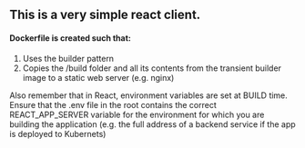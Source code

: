## This is a very simple react client.

#### Dockerfile is created such that:
1. Uses the builder pattern
2. Copies the /build folder and all its contents from the transient builder image to a static web server (e.g. nginx)

Also remember that in React, environment variables are set at BUILD time. Ensure that the .env file in the root contains the correct REACT_APP_SERVER variable for the environment for which you are building the application (e.g. the full address of a backend service if the app is deployed to Kubernets)

